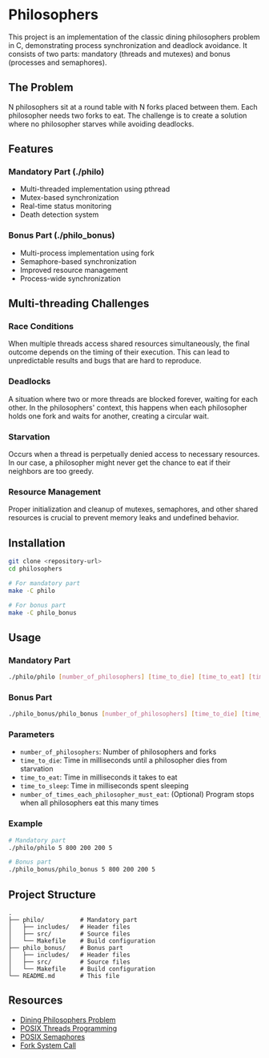 # Philosophers

This project is an implementation of the classic dining philosophers problem in C, demonstrating process synchronization and deadlock avoidance. It consists of two parts: mandatory (threads and mutexes) and bonus (processes and semaphores).

## The Problem

N philosophers sit at a round table with N forks placed between them. Each philosopher needs two forks to eat. The challenge is to create a solution where no philosopher starves while avoiding deadlocks.

## Features

### Mandatory Part (./philo)
- Multi-threaded implementation using pthread
- Mutex-based synchronization
- Real-time status monitoring
- Death detection system

### Bonus Part (./philo_bonus)
- Multi-process implementation using fork
- Semaphore-based synchronization
- Improved resource management
- Process-wide synchronization

## Multi-threading Challenges

### Race Conditions
When multiple threads access shared resources simultaneously, the final outcome depends on the timing of their execution. This can lead to unpredictable results and bugs that are hard to reproduce.

### Deadlocks
A situation where two or more threads are blocked forever, waiting for each other. In the philosophers' context, this happens when each philosopher holds one fork and waits for another, creating a circular wait.

### Starvation
Occurs when a thread is perpetually denied access to necessary resources. In our case, a philosopher might never get the chance to eat if their neighbors are too greedy.

### Resource Management
Proper initialization and cleanup of mutexes, semaphores, and other shared resources is crucial to prevent memory leaks and undefined behavior.

## Installation

```bash
git clone <repository-url>
cd philosophers

# For mandatory part
make -C philo

# For bonus part
make -C philo_bonus
```

## Usage

### Mandatory Part
```bash
./philo/philo [number_of_philosophers] [time_to_die] [time_to_eat] [time_to_sleep] [number_of_times_each_philosopher_must_eat]
```

### Bonus Part
```bash
./philo_bonus/philo_bonus [number_of_philosophers] [time_to_die] [time_to_eat] [time_to_sleep] [number_of_times_each_philosopher_must_eat]
```

### Parameters

- `number_of_philosophers`: Number of philosophers and forks
- `time_to_die`: Time in milliseconds until a philosopher dies from starvation
- `time_to_eat`: Time in milliseconds it takes to eat
- `time_to_sleep`: Time in milliseconds spent sleeping
- `number_of_times_each_philosopher_must_eat`: (Optional) Program stops when all philosophers eat this many times

### Example

```bash
# Mandatory part
./philo/philo 5 800 200 200 5

# Bonus part
./philo_bonus/philo_bonus 5 800 200 200 5
```

## Project Structure

```
.
├── philo/          # Mandatory part
│   ├── includes/   # Header files
│   ├── src/        # Source files
│   └── Makefile    # Build configuration
├── philo_bonus/    # Bonus part
│   ├── includes/   # Header files
│   ├── src/        # Source files
│   └── Makefile    # Build configuration
└── README.md       # This file
```

## Resources

- [Dining Philosophers Problem](https://en.wikipedia.org/wiki/Dining_philosophers_problem)
- [POSIX Threads Programming](https://computing.llnl.gov/tutorials/pthreads/)
- [POSIX Semaphores](https://man7.org/linux/man-pages/man7/sem_overview.7.html)
- [Fork System Call](https://man7.org/linux/man-pages/man2/fork.2.html)
